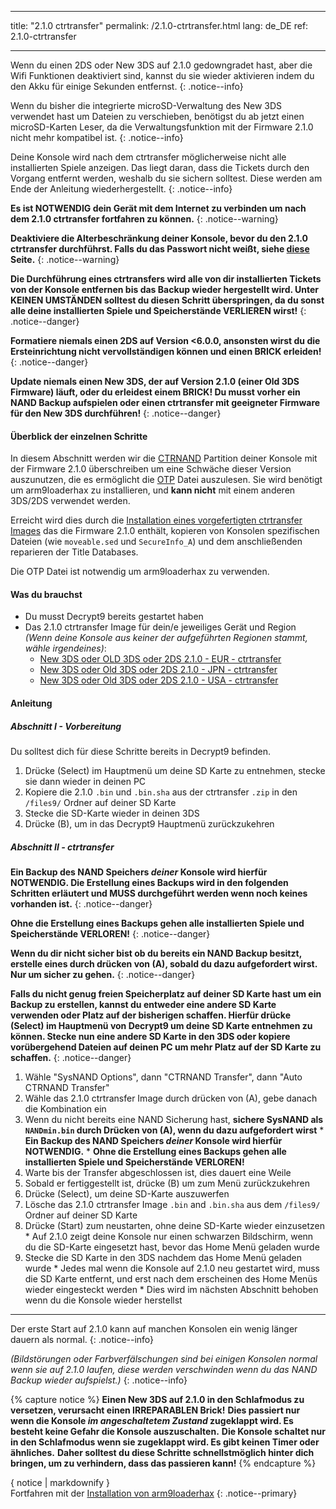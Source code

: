* * *

title: "2.1.0 ctrtransfer" permalink: /2.1.0-ctrtransfer.html lang: de_DE ref: 2.1.0-ctrtransfer

* * *

Wenn du einen 2DS oder New 3DS auf 2.1.0 gedowngradet hast, aber die Wifi Funktionen deaktiviert sind, kannst du sie wieder aktivieren indem du den Akku für einige Sekunden entfernst. {: .notice--info}

Wenn du bisher die integrierte microSD-Verwaltung des New 3DS verwendet hast um Dateien zu verschieben, benötigst du ab jetzt einen microSD-Karten Leser, da die Verwaltungsfunktion mit der Firmware 2.1.0 nicht mehr kompatibel ist. {: .notice--info}

Deine Konsole wird nach dem ctrtransfer möglicherweise nicht alle installierten Spiele anzeigen. Das liegt daran, dass die Tickets durch den Vorgang entfernt werden, weshalb du sie sichern solltest. Diese werden am Ende der Anleitung wiederhergestellt. {: .notice--info}

**Es ist NOTWENDIG dein Gerät mit dem Internet zu verbinden um nach dem 2.1.0 ctrtransfer fortfahren zu können.** {: .notice--warning}

**Deaktiviere die Alterbeschränkung deiner Konsole, bevor du den 2.1.0 ctrtransfer durchführst. Falls du das Passwort nicht weißt, siehe [diese](https://mkey.salthax.org/) Seite.** {: .notice--warning}

**Die Durchführung eines ctrtransfers wird alle von dir installierten Tickets von der Konsole entfernen bis das Backup wieder hergestellt wird. Unter KEINEN UMSTÄNDEN solltest du diesen Schritt überspringen, da du sonst alle deine installierten Spiele und Speicherstände VERLIEREN wirst!** {: .notice--danger}

**Formatiere niemals einen 2DS auf Version <6.0.0, ansonsten wirst du die Ersteinrichtung nicht vervollständigen können und einen BRICK erleiden!** {: .notice--danger}

**Update niemals einen New 3DS, der auf Version 2.1.0 (einer Old 3DS Firmware) läuft, oder du erleidest einem BRICK! Du musst vorher ein NAND Backup aufspielen oder einen ctrtransfer mit geeigneter Firmware für den New 3DS durchführen!** {: .notice--danger}

#### Überblick der einzelnen Schritte

In diesem Abschnitt werden wir die [CTRNAND](https://www.3dbrew.org/wiki/Flash_Filesystem#CTR_partition) Partition deiner Konsole mit der Firmware 2.1.0 überschreiben um eine Schwäche dieser Version auszunutzen, die es ermöglicht die [OTP](otp-info) Datei auszulesen. Sie wird benötigt um arm9loaderhax zu installieren, und **kann nicht** mit einem anderen 3DS/2DS verwendet werden.

Erreicht wird dies durch die [Installation eines vorgefertigten ctrtransfer Images](https://www.reddit.com/r/3dshacks/comments/4zhe4a/) das die Firmware 2.1.0 enthält, kopieren von Konsolen spezifischen Dateien (wie `moveable.sed` und `SecureInfo_A`) und dem anschließenden reparieren der Title Databases.

Die OTP Datei ist notwendig um arm9loaderhax zu verwenden.

#### Was du brauchst

* Du musst Decrypt9 bereits gestartet haben
* Das 2.1.0 ctrtransfer Image für dein/e jeweiliges Gerät und Region  
    *(Wenn deine Konsole aus keiner der aufgeführten Regionen stammt, wähle irgendeines)*: 
    * [New 3DS oder OLD 3DS oder 2DS 2.1.0 - EUR - ctrtransfer](magnet:?xt=urn:btih:89acc9c1b488b8b38251de0ddf07975d6bd354a1&dn=2.1.0-4E%5Fctrtransfer%5Fo3ds.zip&tr=udp%3A%2F%2Ftracker.coppersurfer.tk%3A6969%2Fannounce&tr=udp%3A%2F%2Ftracker.opentrackr.org%3A1337%2Fannounce&tr=http%3A%2F%2Ftracker.opentrackr.org%3A1337%2Fannounce&tr=udp%3A%2F%2Fzer0day.ch%3A1337%2Fannounce&tr=udp%3A%2F%2Ftracker.leechers-paradise.org%3A6969%2Fannounce&tr=http%3A%2F%2Fexplodie.org%3A6969%2Fannounce&tr=udp%3A%2F%2Fexplodie.org%3A6969%2Fannounce&tr=udp%3A%2F%2F9.rarbg.com%3A2710%2Fannounce&tr=udp%3A%2F%2Fp4p.arenabg.com%3A1337%2Fannounce&tr=http%3A%2F%2Fp4p.arenabg.com%3A1337%2Fannounce&tr=udp%3A%2F%2Ftracker.aletorrenty.pl%3A2710%2Fannounce&tr=http%3A%2F%2Ftracker.aletorrenty.pl%3A2710%2Fannounce&tr=http%3A%2F%2Ftracker1.wasabii.com.tw%3A6969%2Fannounce&tr=http%3A%2F%2Ftracker.baravik.org%3A6970%2Fannounce&tr=http%3A%2F%2Ftracker.tfile.me%2Fannounce&tr=udp%3A%2F%2Ftorrent.gresille.org%3A80%2Fannounce&tr=http%3A%2F%2Ftorrent.gresille.org%2Fannounce&tr=udp%3A%2F%2Ftracker.yoshi210.com%3A6969%2Fannounce&tr=udp%3A%2F%2Ftracker.tiny-vps.com%3A6969%2Fannounce&tr=udp%3A%2F%2Ftracker.filetracker.pl%3A8089%2Fannounce) 
    * [New 3DS oder Old 3DS oder 2DS 2.1.0 - JPN - ctrtransfer](magnet:?xt=urn:btih:3dbb9c9c85a33c6242f424dcbaebcacdd8a5912b&dn=2.1.0-4J%5Fctrtransfer%5Fo3ds.zip&tr=udp%3A%2F%2Ftracker.coppersurfer.tk%3A6969%2Fannounce&tr=udp%3A%2F%2Ftracker.opentrackr.org%3A1337%2Fannounce&tr=http%3A%2F%2Ftracker.opentrackr.org%3A1337%2Fannounce&tr=udp%3A%2F%2Fzer0day.ch%3A1337%2Fannounce&tr=udp%3A%2F%2Ftracker.leechers-paradise.org%3A6969%2Fannounce&tr=http%3A%2F%2Fexplodie.org%3A6969%2Fannounce&tr=udp%3A%2F%2Fexplodie.org%3A6969%2Fannounce&tr=udp%3A%2F%2F9.rarbg.com%3A2710%2Fannounce&tr=udp%3A%2F%2Fp4p.arenabg.com%3A1337%2Fannounce&tr=http%3A%2F%2Fp4p.arenabg.com%3A1337%2Fannounce&tr=udp%3A%2F%2Ftracker.aletorrenty.pl%3A2710%2Fannounce&tr=http%3A%2F%2Ftracker.aletorrenty.pl%3A2710%2Fannounce&tr=http%3A%2F%2Ftracker1.wasabii.com.tw%3A6969%2Fannounce&tr=http%3A%2F%2Ftracker.baravik.org%3A6970%2Fannounce&tr=http%3A%2F%2Ftracker.tfile.me%2Fannounce&tr=udp%3A%2F%2Ftorrent.gresille.org%3A80%2Fannounce&tr=http%3A%2F%2Ftorrent.gresille.org%2Fannounce&tr=udp%3A%2F%2Ftracker.yoshi210.com%3A6969%2Fannounce&tr=udp%3A%2F%2Ftracker.tiny-vps.com%3A6969%2Fannounce&tr=udp%3A%2F%2Ftracker.filetracker.pl%3A8089%2Fannounce) 
    * [New 3DS oder Old 3DS oder 2DS 2.1.0 - USA - ctrtransfer](magnet:?xt=urn:btih:1609ce9ee7b0ed9b6dea0b3e7cca4fc52dad6ff4&dn=2.1.0-4U%5Fctrtransfer%5Fo3ds.zip&tr=udp%3A%2F%2Ftracker.coppersurfer.tk%3A6969%2Fannounce&tr=udp%3A%2F%2Ftracker.opentrackr.org%3A1337%2Fannounce&tr=http%3A%2F%2Ftracker.opentrackr.org%3A1337%2Fannounce&tr=udp%3A%2F%2Fzer0day.ch%3A1337%2Fannounce&tr=udp%3A%2F%2Ftracker.leechers-paradise.org%3A6969%2Fannounce&tr=http%3A%2F%2Fexplodie.org%3A6969%2Fannounce&tr=udp%3A%2F%2Fexplodie.org%3A6969%2Fannounce&tr=udp%3A%2F%2F9.rarbg.com%3A2710%2Fannounce&tr=udp%3A%2F%2Fp4p.arenabg.com%3A1337%2Fannounce&tr=http%3A%2F%2Fp4p.arenabg.com%3A1337%2Fannounce&tr=udp%3A%2F%2Ftracker.aletorrenty.pl%3A2710%2Fannounce&tr=http%3A%2F%2Ftracker.aletorrenty.pl%3A2710%2Fannounce&tr=http%3A%2F%2Ftracker1.wasabii.com.tw%3A6969%2Fannounce&tr=http%3A%2F%2Ftracker.baravik.org%3A6970%2Fannounce&tr=http%3A%2F%2Ftracker.tfile.me%2Fannounce&tr=udp%3A%2F%2Ftorrent.gresille.org%3A80%2Fannounce&tr=http%3A%2F%2Ftorrent.gresille.org%2Fannounce&tr=udp%3A%2F%2Ftracker.yoshi210.com%3A6969%2Fannounce&tr=udp%3A%2F%2Ftracker.tiny-vps.com%3A6969%2Fannounce&tr=udp%3A%2F%2Ftracker.filetracker.pl%3A8089%2Fannounce)

#### Anleitung

##### Abschnitt I - Vorbereitung

Du solltest dich für diese Schritte bereits in Decrypt9 befinden.

  1. Drücke (Select) im Hauptmenü um deine SD Karte zu entnehmen, stecke sie dann wieder in deinen PC
  2. Kopiere die 2.1.0 `.bin` und `.bin.sha` aus der ctrtransfer `.zip` in den `/files9/` Ordner auf deiner SD Karte
  3. Stecke die SD-Karte wieder in deinen 3DS
  4. Drücke (B), um in das Decrypt9 Hauptmenü zurückzukehren

##### Abschnitt II - ctrtransfer

**Ein Backup des NAND Speichers *deiner* Konsole wird hierfür NOTWENDIG. Die Erstellung eines Backups wird in den folgenden Schritten erläutert und MUSS durchgeführt werden wenn noch keines vorhanden ist.** {: .notice--danger}

**Ohne die Erstellung eines Backups gehen alle installierten Spiele und Speicherstände VERLOREN!** {: .notice--danger}

**Wenn du dir nicht sicher bist ob du bereits ein NAND Backup besitzt, erstelle eines durch drücken von (A), sobald du dazu aufgefordert wirst. Nur um sicher zu gehen.** {: .notice--danger}

**Falls du nicht genug freien Speicherplatz auf deiner SD Karte hast um ein Backup zu erstellen, kannst du entweder eine andere SD Karte verwenden oder Platz auf der bisherigen schaffen. Hierfür drücke (Select) im Hauptmenü von Decrypt9 um deine SD Karte entnehmen zu können. Stecke nun eine andere SD Karte in den 3DS oder kopiere vorübergehend Dateien auf deinen PC um mehr Platz auf der SD Karte zu schaffen.** {: .notice--danger}

  1. Wähle "SysNAND Options", dann "CTRNAND Transfer", dann "Auto CTRNAND Transfer"
  2. Wähle das 2.1.0 ctrtransfer Image durch drücken von (A), gebe danach die Kombination ein
  3. Wenn du nicht bereits eine NAND Sicherung hast, **sichere SysNAND als `NANDmin.bin` durch Drücken von (A), wenn du dazu aufgefordert wirst** 
    * **Ein Backup des NAND Speichers *deiner* Konsole wird hierfür NOTWENDIG.**
    * **Ohne die Erstellung eines Backups gehen alle installierten Spiele und Speicherstände VERLOREN!**
  4. Warte bis der Transfer abgeschlossen ist, dies dauert eine Weile
  5. Sobald er fertiggestellt ist, drücke (B) um zum Menü zurückzukehren
  6. Drücke (Select), um deine SD-Karte auszuwerfen
  7. Lösche das 2.1.0 ctrtransfer Image `.bin` and `.bin.sha` aus dem `/files9/` Ordner auf deiner SD Karte
  8. Drücke (Start) zum neustarten, ohne deine SD-Karte wieder einzusetzen 
    * Auf 2.1.0 zeigt deine Konsole nur einen schwarzen Bildschirm, wenn du die SD-Karte eingesetzt hast, bevor das Home Menü geladen wurde
  9. Stecke die SD Karte in den 3DS nachdem das Home Menü geladen wurde 
    * Jedes mal wenn die Konsole auf 2.1.0 neu gestartet wird, muss die SD Karte entfernt, und erst nach dem erscheinen des Home Menüs wieder eingesteckt werden
    * Dies wird im nächsten Abschnitt behoben wenn du die Konsole wieder herstellst

* * *

Der erste Start auf 2.1.0 kann auf manchen Konsolen ein wenig länger dauern als normal. {: .notice--info}

*(Bildstörungen oder Farbverfälschungen sind bei einigen Konsolen normal wenn sie auf 2.1.0 laufen, diese werden verschwinden wenn du das NAND Backup wieder aufspielst.)* {: .notice--info}

{% capture notice %} **Einen New 3DS auf 2.1.0 in den Schlafmodus zu versetzen, verursacht einen IRREPARABLEN Brick!** **Dies passiert nur wenn die Konsole *im angeschaltetem Zustand* zugeklappt wird. Es besteht keine Gefahr die Konsole auszuschalten.** **Die Konsole schaltet nur in den Schlafmodus wenn sie zugeklappt wird. Es gibt keinen Timer oder ähnliches.** **Daher solltest du diese Schritte schnellstmöglich hinter dich bringen, um zu verhindern, dass das passieren kann!** {% endcapture %}<div class="notice--danger">{ notice | markdownify }</div>Fortfahren mit der [Installation von arm9loaderhax](installing-arm9loaderhax) {: .notice--primary}